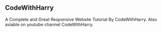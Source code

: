 ## CodeWithHarry ###
 A Complete and Great Responsive Website Tutorial By CodeWithHarry.
 Also aviable on youtube channel CodeWithHarry.
